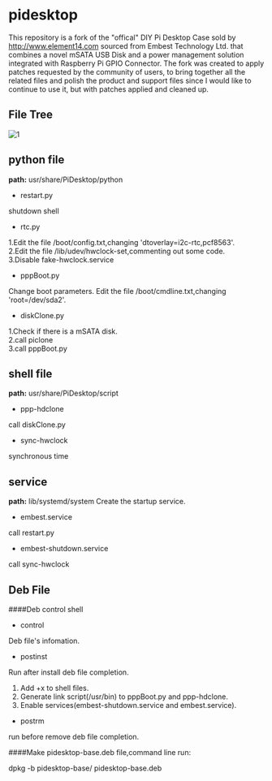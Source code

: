 pidesktop
===============

This repository is a fork of the "offical" DIY Pi Desktop Case sold by http://www.element14.com sourced from Embest Technology Ltd. that combines a novel mSATA USB Disk and a power management solution integrated with Raspberry Pi GPIO Connector.  The fork was created to apply patches requested by the community of users, to bring together all the related files and polish the product and support files since I would like to continue to use it, but with patches applied and cleaned up.

File Tree
---------------
![1][1]

python file 
---------------
<b>path:</b> usr/share/PiDesktop/python

- restart.py
>
shutdown shell

- rtc.py
>
1.Edit the file /boot/config.txt,changing 'dtoverlay=i2c-rtc,pcf8563'.   
2.Edit the file /lib/udev/hwclock-set,commenting out some code.  
3.Disable fake-hwclock.service

- pppBoot.py
>
Change boot parameters.
Edit the file /boot/cmdline.txt,changing 'root=/dev/sda2'.

- diskClone.py
>
1.Check if there is a mSATA disk.  
2.call piclone   
3.call pppBoot.py   

shell file
---------------
<b>path:</b> usr/share/PiDesktop/script

- ppp-hdclone
>
call diskClone.py

- sync-hwclock
>
synchronous time

service
---------------
<b>path:</b> lib/systemd/system
Create the startup service.

- embest.service
>
call restart.py

- embest-shutdown.service
>
call sync-hwclock

Deb File
---------------
####Deb control shell
- control
>
Deb file's infomation.

- postinst
>
Run after install deb file completion.
1. Add +x to shell files.
2. Generate link script(/usr/bin) to pppBoot.py and ppp-hdclone.
3. Enable services(embest-shutdown.service and embest.service).

- postrm
> 
run before remove deb file completion.

####Make pidesktop-base.deb file,command line run:
>
dpkg -b pidesktop-base/ pidesktop-base.deb


[1]:file_tree.png
